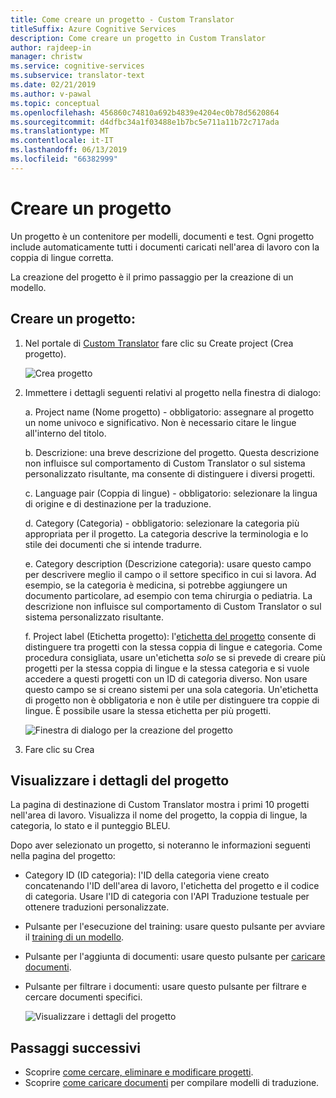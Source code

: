 ```yaml
---
title: Come creare un progetto - Custom Translator
titleSuffix: Azure Cognitive Services
description: Come creare un progetto in Custom Translator
author: rajdeep-in
manager: christw
ms.service: cognitive-services
ms.subservice: translator-text
ms.date: 02/21/2019
ms.author: v-pawal
ms.topic: conceptual
ms.openlocfilehash: 456860c74810a692b4839e4204ec0b78d5620864
ms.sourcegitcommit: d4dfbc34a1f03488e1b7bc5e711a11b72c717ada
ms.translationtype: MT
ms.contentlocale: it-IT
ms.lasthandoff: 06/13/2019
ms.locfileid: "66382999"
---
```

# <a name="create-a-project"></a>Creare un progetto

Un progetto è un contenitore per modelli, documenti e test. Ogni progetto include automaticamente tutti i documenti caricati nell'area di lavoro con la coppia di lingue corretta.

La creazione del progetto è il primo passaggio per la creazione di un modello.

## <a name="create-a-project"></a>Creare un progetto:

1.  Nel portale di [Custom Translator](https://portal.customtranslator.azure.ai) fare clic su Create project (Crea progetto).

    ![Crea progetto](media/how-to/how-to-create-project.png)

2.  Immettere i dettagli seguenti relativi al progetto nella finestra di dialogo:

    a.  Project name (Nome progetto) - obbligatorio: assegnare al progetto un nome univoco e significativo. Non è necessario citare le lingue all'interno del titolo.

    b.  Descrizione: una breve descrizione del progetto. Questa descrizione non influisce sul comportamento di Custom Translator o sul sistema personalizzato risultante, ma consente di distinguere i diversi progetti.

    c.  Language pair (Coppia di lingue) - obbligatorio: selezionare la lingua di origine e di destinazione per la traduzione.

    d.  Category (Categoria) - obbligatorio: selezionare la categoria più appropriata per il progetto. La categoria descrive la terminologia e lo stile dei documenti che si intende tradurre.

    e.  Category description (Descrizione categoria): usare questo campo per descrivere meglio il campo o il settore specifico in cui si lavora. Ad esempio, se la categoria è medicina, si potrebbe aggiungere un documento particolare, ad esempio con tema chirurgia o pediatria. La descrizione non influisce sul comportamento di Custom Translator o sul sistema personalizzato risultante.

    f.  Project label (Etichetta progetto): l'[etichetta del progetto](workspace-and-project.md#project-labels) consente di distinguere tra progetti con la stessa coppia di lingue e categoria. Come procedura consigliata, usare un'etichetta *solo* se si prevede di creare più progetti per la stessa coppia di lingue e la stessa categoria e si vuole accedere a questi progetti con un ID di categoria diverso. Non usare questo campo se si creano sistemi per una sola categoria. Un'etichetta di progetto non è obbligatoria e non è utile per distinguere tra coppie di lingue. È possibile usare la stessa etichetta per più progetti.

    ![Finestra di dialogo per la creazione del progetto](media/how-to/how-to-create-project-dialog.png)

3.  Fare clic su Crea

## <a name="view-project-details"></a>Visualizzare i dettagli del progetto

La pagina di destinazione di Custom Translator mostra i primi 10 progetti nell'area di lavoro. Visualizza il nome del progetto, la coppia di lingue, la categoria, lo stato e il punteggio BLEU.

Dopo aver selezionato un progetto, si noteranno le informazioni seguenti nella pagina del progetto:

- Category ID (ID categoria): l'ID della categoria viene creato concatenando l'ID dell'area di lavoro, l'etichetta del progetto e il codice di categoria. Usare l'ID di categoria con l'API Traduzione testuale per ottenere traduzioni personalizzate.

- Pulsante per l'esecuzione del training: usare questo pulsante per avviare il [training di un modello](how-to-train-model.md).

- Pulsante per l'aggiunta di documenti: usare questo pulsante per [caricare documenti](how-to-upload-document.md).

- Pulsante per filtrare i documenti: usare questo pulsante per filtrare e cercare documenti specifici.

    ![Visualizzare i dettagli del progetto](media/how-to/how-to-view-project.png)

## <a name="next-steps"></a>Passaggi successivi

- Scoprire [come cercare, eliminare e modificare progetti](how-to-search-edit-delete-projects.md).
- Scoprire [come caricare documenti](how-to-upload-document.md) per compilare modelli di traduzione.
